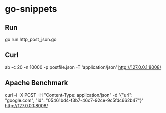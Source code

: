 # go-snippets

## Run
  go run http_post_json.go 


## Curl
  ab -c 20 -n 10000 -p postfile.json -T 'application/json' http://127.0.0.1:8008/

## Apache Benchmark
  curl -i -X POST -H "Content-Type: application/json" -d '{"url": "google.com", "id": "05461bd4-f3b7-46c7-92ce-9c5fdc662b47"}' http://127.0.0.1:8008/
